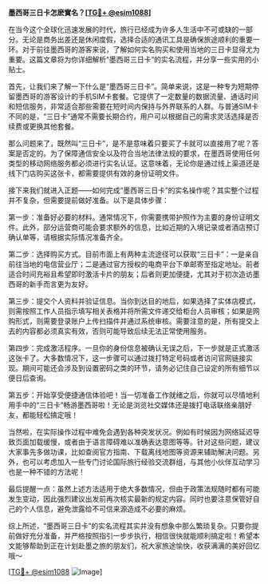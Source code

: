 **墨西哥三日卡怎麽實名？[[TG💪+ @esim1088](https://t.me/s/esim1088)]**

在当今这个全球化迅速发展的时代，旅行已经成为许多人生活中不可或缺的一部分。无论是商务出差还是休闲度假，选择合适的通讯工具是确保旅途顺利的重要一环。对于前往墨西哥的游客来说，了解如何实名购买和使用当地的三日卡显得尤为重要。这篇文章将为你详细解析“墨西哥三日卡”的实名流程，并分享一些实用的小贴士。

首先，让我们来了解一下什么是“墨西哥三日卡”。简单来说，这是一种专为短期停留墨西哥的游客设计的手机SIM卡套餐。它提供了一定数量的数据流量、通话时间和短信服务，非常适合那些需要在短时间内保持与外界联系的人群。与普通SIM卡不同的是，“三日卡”通常不需要长期合约，用户可以根据自己的需求灵活选择是否续费或更换其他套餐。

那么问题来了，既然叫“三日卡”，是不是意味着只要买了卡就可以直接用了呢？答案是否定的。为了保障通信安全以及符合当地法律法规的要求，在墨西哥使用任何类型的移动网络服务都必须进行实名认证。这意味着，无论你是通过线上渠道还是线下门店购买这张卡，都需要提供有效的身份证明文件。

接下来我们就进入正题——如何完成“墨西哥三日卡”的实名操作呢？其实整个过程并不复杂，但需要提前做好准备。以下是具体步骤：

第一步：准备好必要的材料。通常情况下，你需要携带护照作为主要的身份证明文件。此外，部分运营商可能会要求额外的信息，比如近期的入境记录或者酒店预订确认单等，请根据实际情况准备齐全。

第二步：选择购买方式。目前市面上有两种主流途径可以获取“三日卡”：一是亲自前往当地的电信营业厅；二是通过官方授权的电商平台下单邮寄至指定地址。前者适合时间充裕且希望即时激活卡片的朋友；后者则更加便捷，尤其对于初次造访墨西哥的新手而言更为友好。

第三步：提交个人资料并验证信息。当你到达目的地后，如果选择了实体店模式，则需按照工作人员指示填写相关表格并将所需文件递交给柜台人员审核；如果是网购形式，则需要登录账户上传扫描件并通过系统审核。需要注意的是，所有提交上去的内容都必须真实有效，否则可能导致后续无法正常使用服务。

第四步：完成激活程序。一旦你的身份信息被确认无误之后，下一步就是正式激活这张卡了。大多数情况下，这一步骤可以通过拨打特定号码或者访问官网链接实现。期间可能还会涉及到设置密码之类的环节，请务必记住自己设定的所有细节以便日后查询。

第五步：开始享受便捷通信体验吧！当一切准备工作就绪之后，你就可以尽情地利用手中的“三日卡”畅游墨西哥啦！无论是浏览社交媒体还是拨打电话联络亲朋好友，都能轻松搞定哦！

当然啦，在实际操作过程中难免会遇到各种突发状况。例如有时候因为网络延迟导致页面加载缓慢，或者由于语言障碍难以准确表达意图等等。针对这些问题，建议大家事先多做功课，比如查阅官方指南、下载离线地图等资源来辅助解决问题。另外，也可以考虑加入一些专门讨论国际旅行经验交流群组，与其他小伙伴互动学习也是一种不错的方法呢！

最后提醒一点：虽然上述方法适用于绝大多数情况，但由于政策法规随时都有可能发生变动，因此强烈建议出发前再次核实最新的规定内容。同时也要注意保管好自己的个人信息，避免泄露给不可信来源造成不必要的麻烦。

综上所述，“墨西哥三日卡”的实名流程其实并没有想象中那么繁琐复杂。只要你提前做好充分准备，并严格按照指引一步步执行，相信很快就能顺利搞定啦！希望本文能够帮助到正在计划赴墨之旅的朋友们，祝大家旅途愉快，收获满满的美好回忆哦～

[[TG💪+ @esim1088](https://t.me/s/esim1088) ![Image](https://i.postimg.cc/4NQfJmqS/Snipaste-2025-05-13-00-14-12.png)]